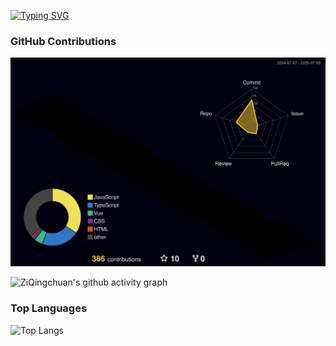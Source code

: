 [![Typing SVG](https://readme-typing-svg.demolab.com?font=Kalam&size=30&duration=3500&pause=1000&color=70A5FD&width=435&lines=Hi+!+I'm+Zi+Qingchuan.%F0%9F%91%8F;You+can+call+me+小川.%F0%9F%98%80)](https://git.io/typing-svg)

### GitHub Contributions

![](./profile-3d-contrib/profile-night-rainbow.svg)

![ZiQingchuan's github activity graph](https://github-readme-activity-graph.vercel.app/graph?username=ziqingchuan&theme=dracula)

### Top Languages

![Top Langs](https://github-readme-stats.vercel.app/api/top-langs/?username=anuraghazra&layout=donut)
